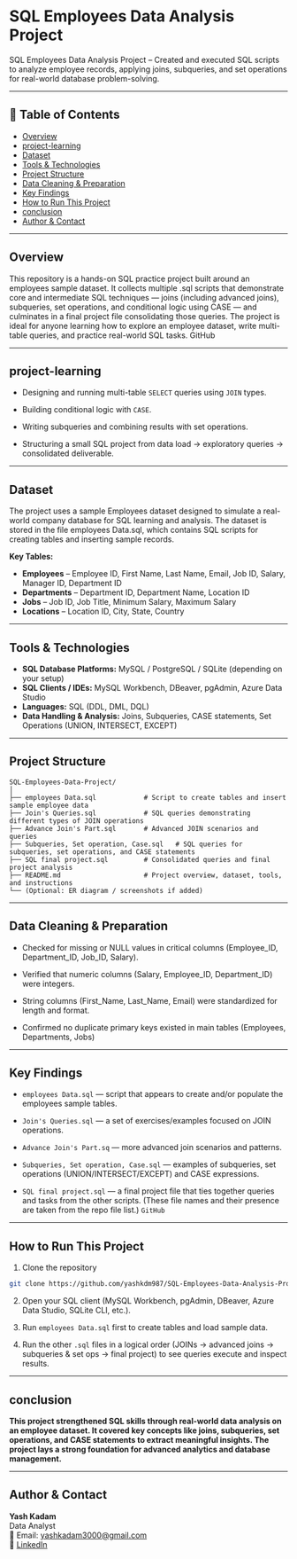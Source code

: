 # SQL Employees Data Analysis Project

SQL Employees Data Analysis Project – Created and executed SQL scripts to analyze employee records, applying joins, subqueries, and set operations for real-world database problem-solving.

---

## 📌 Table of Contents
- <a href="#overview">Overview</a>
- <a href="#project-learning">project-learning</a>
- <a href="#dataset">Dataset</a>
- <a href="#tools--technologies">Tools & Technologies</a>
- <a href="#project-structure">Project Structure</a>
- <a href="#data-cleaning--preparation">Data Cleaning & Preparation</a>
- <a href="#key-findings">Key Findings</a>
- <a href="#how-to-run-this-project">How to Run This Project</a>
- <a href="#conclusion">conclusion</a>
- <a href="#author--contact">Author & Contact</a>

---
<h2><a class="anchor" id="overview"></a>Overview</h2>

This repository is a hands-on SQL practice project built around an employees sample dataset. It collects multiple .sql scripts that demonstrate core and intermediate SQL techniques — joins (including advanced joins), subqueries, set operations, and conditional logic using CASE — and culminates in a final project file consolidating those queries. The project is ideal for anyone learning how to explore an employee dataset, write multi-table queries, and practice real-world SQL tasks. 
GitHub

---
<h2><a class="anchor" id="project-learning"></a>project-learning</h2>

- Designing and running multi-table `SELECT` queries using `JOIN` types.

- Building conditional logic with `CASE`.

- Writing subqueries and combining results with set operations.

- Structuring a small SQL project from data load → exploratory queries → consolidated deliverable.

---
<h2><a class="anchor" id="dataset"></a>Dataset</h2>

The project uses a sample Employees dataset designed to simulate a real-world company database for SQL learning and analysis.
The dataset is stored in the file employees Data.sql, which contains SQL scripts for creating tables and inserting sample records.

**Key Tables:**

- **Employees** – Employee ID, First Name, Last Name, Email, Job ID, Salary, Manager ID, Department ID
- **Departments** – Department ID, Department Name, Location ID
- **Jobs** – Job ID, Job Title, Minimum Salary, Maximum Salary
- **Locations** – Location ID, City, State, Country

---

<h2><a class="anchor" id="tools--technologies"></a>Tools & Technologies</h2>

- **SQL Database Platforms:** MySQL / PostgreSQL / SQLite (depending on your setup)
- **SQL Clients / IDEs:** MySQL Workbench, DBeaver, pgAdmin, Azure Data Studio
- **Languages:** SQL (DDL, DML, DQL)
- **Data Handling & Analysis:** Joins, Subqueries, CASE statements, Set Operations (UNION, INTERSECT, EXCEPT)

---
<h2><a class="anchor" id="project-structure"></a>Project Structure</h2>

```
SQL-Employees-Data-Project/
│
├── employees Data.sql            # Script to create tables and insert sample employee data
├── Join's Queries.sql            # SQL queries demonstrating different types of JOIN operations
├── Advance Join's Part.sql       # Advanced JOIN scenarios and queries
├── Subqueries, Set operation, Case.sql   # SQL queries for subqueries, set operations, and CASE statements
├── SQL final project.sql         # Consolidated queries and final project analysis
├── README.md                     # Project overview, dataset, tools, and instructions
└── (Optional: ER diagram / screenshots if added)
```

---
<h2><a class="anchor" id="data-cleaning--preparation"></a>Data Cleaning & Preparation</h2>

- Checked for missing or NULL values in critical columns (Employee_ID, Department_ID, Job_ID, Salary).

- Verified that numeric columns (Salary, Employee_ID, Department_ID) were integers.

- String columns (First_Name, Last_Name, Email) were standardized for length and format.

- Confirmed no duplicate primary keys existed in main tables (Employees, Departments, Jobs)

---
<h2><a class="anchor" id="key-findings"></a>Key Findings</h2>

- `employees Data.sql` — script that appears to create and/or populate the employees sample tables.

- `Join's Queries.sql` — a set of exercises/examples focused on JOIN operations.

- `Advance Join's Part.sq` — more advanced join scenarios and patterns.

- `Subqueries, Set operation, Case.sql` — examples of subqueries, set operations (UNION/INTERSECT/EXCEPT) and CASE expressions.

- `SQL final project.sql` — a final project file that ties together queries and tasks from the other scripts.
(These file names and their presence are taken from the repo file list.) `GitHub`

---
<h2><a class="anchor" id="how-to-run-this-project"></a>How to Run This Project</h2>

1. Clone the repository
```bash
git clone https://github.com/yashkdm987/SQL-Employees-Data-Analysis-Project.git
```
2. Open your SQL client (MySQL Workbench, pgAdmin, DBeaver, Azure Data Studio, SQLite CLI, etc.).

3. Run `employees Data.sql` first to create tables and load sample data.

4. Run the other `.sql` files in a logical order (JOINs → advanced joins → subqueries & set ops → final project) to see queries execute and inspect results.

---
<h2><a class="anchor" id="conclusion"></a>conclusion</h2>

**This project strengthened SQL skills through real-world data analysis on an employee dataset. It covered key concepts like joins, subqueries, set operations, and CASE statements to extract meaningful insights. The project lays a strong foundation for advanced analytics and database management.**

---
<h2><a class="anchor" id="author--contact"></a>Author & Contact</h2>

**Yash Kadam**  
Data Analyst  
📧 Email: yashkadam3000@gmail.com  
🔗 [LinkedIn](https://www.linkedin.com/in/yash-kadam-ba2688211/)
